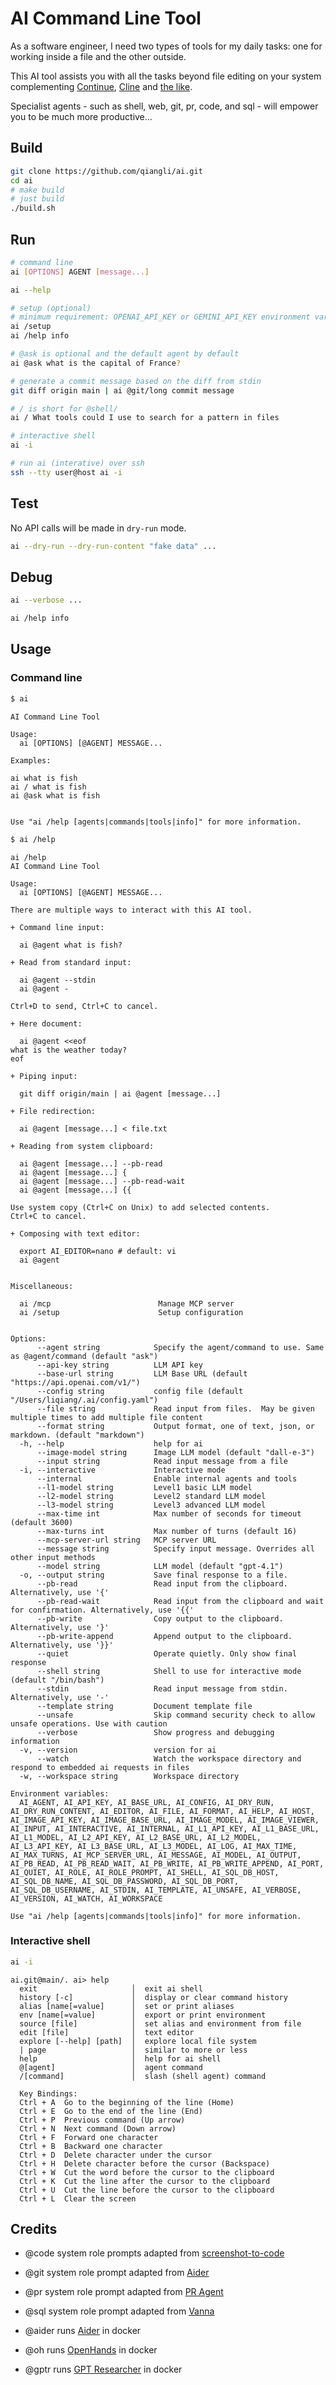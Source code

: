 # AI Command Line Tool

As a software engineer, I need two types of tools for my daily tasks: one for working inside a file and the other outside.

This AI tool assists you with all the tasks beyond file editing on your system complementing [Continue](https://github.com/openaide/awesome/tree/main/docker/continue), [Cline](https://github.com/openaide/awesome/tree/main/docker/continue) and [the like](https://github.com/openaide/awesome).

Specialist agents - such as shell, web, git, pr, code, and sql - will empower you to be much more productive...

## Build

```bash
git clone https://github.com/qiangli/ai.git
cd ai
# make build
# just build
./build.sh
```

## Run

```bash
# command line
ai [OPTIONS] AGENT [message...]

ai --help

# setup (optional)
# minimum requirement: OPENAI_API_KEY or GEMINI_API_KEY environment variable is set
ai /setup
ai /help info

# @ask is optional and the default agent by default
ai @ask what is the capital of France?

# generate a commit message based on the diff from stdin
git diff origin main | ai @git/long commit message

# / is short for @shell/
ai / What tools could I use to search for a pattern in files

# interactive shell
ai -i

# run ai (interative) over ssh
ssh --tty user@host ai -i
```

## Test

No API calls will be made in `dry-run` mode.

```bash
ai --dry-run --dry-run-content "fake data" ...
```

## Debug

```bash
ai --verbose ...

ai /help info
```

## Usage

### Command line

```bash
$ ai
```

```text
AI Command Line Tool

Usage:
  ai [OPTIONS] [@AGENT] MESSAGE...

Examples:

ai what is fish
ai / what is fish
ai @ask what is fish


Use "ai /help [agents|commands|tools|info]" for more information.
```

```bash
$ ai /help
```

```text
ai /help
AI Command Line Tool

Usage:
  ai [OPTIONS] [@AGENT] MESSAGE...

There are multiple ways to interact with this AI tool.

+ Command line input:

  ai @agent what is fish?

+ Read from standard input:

  ai @agent --stdin
  ai @agent -

Ctrl+D to send, Ctrl+C to cancel.

+ Here document:

  ai @agent <<eof
what is the weather today?
eof

+ Piping input:

  git diff origin/main | ai @agent [message...]

+ File redirection:

  ai @agent [message...] < file.txt

+ Reading from system clipboard:

  ai @agent [message...] --pb-read
  ai @agent [message...] {
  ai @agent [message...] --pb-read-wait
  ai @agent [message...] {{

Use system copy (Ctrl+C on Unix) to add selected contents.
Ctrl+C to cancel.

+ Composing with text editor:

  export AI_EDITOR=nano # default: vi
  ai @agent


Miscellaneous:

  ai /mcp                        Manage MCP server
  ai /setup                      Setup configuration


Options:
      --agent string            Specify the agent/command to use. Same as @agent/command (default "ask")
      --api-key string          LLM API key
      --base-url string         LLM Base URL (default "https://api.openai.com/v1/")
      --config string           config file (default "/Users/liqiang/.ai/config.yaml")
      --file string             Read input from files.  May be given multiple times to add multiple file content
      --format string           Output format, one of text, json, or markdown. (default "markdown")
  -h, --help                    help for ai
      --image-model string      Image LLM model (default "dall-e-3")
      --input string            Read input message from a file
  -i, --interactive             Interactive mode
      --internal                Enable internal agents and tools
      --l1-model string         Level1 basic LLM model
      --l2-model string         Level2 standard LLM model
      --l3-model string         Level3 advanced LLM model
      --max-time int            Max number of seconds for timeout (default 3600)
      --max-turns int           Max number of turns (default 16)
      --mcp-server-url string   MCP server URL
      --message string          Specify input message. Overrides all other input methods
      --model string            LLM model (default "gpt-4.1")
  -o, --output string           Save final response to a file.
      --pb-read                 Read input from the clipboard. Alternatively, use '{'
      --pb-read-wait            Read input from the clipboard and wait for confirmation. Alternatively, use '{{'
      --pb-write                Copy output to the clipboard. Alternatively, use '}'
      --pb-write-append         Append output to the clipboard. Alternatively, use '}}'
      --quiet                   Operate quietly. Only show final response
      --shell string            Shell to use for interactive mode (default "/bin/bash")
      --stdin                   Read input message from stdin. Alternatively, use '-'
      --template string         Document template file
      --unsafe                  Skip command security check to allow unsafe operations. Use with caution
      --verbose                 Show progress and debugging information
  -v, --version                 version for ai
      --watch                   Watch the workspace directory and respond to embedded ai requests in files
  -w, --workspace string        Workspace directory

Environment variables:
  AI_AGENT, AI_API_KEY, AI_BASE_URL, AI_CONFIG, AI_DRY_RUN, AI_DRY_RUN_CONTENT, AI_EDITOR, AI_FILE, AI_FORMAT, AI_HELP, AI_HOST, AI_IMAGE_API_KEY, AI_IMAGE_BASE_URL, AI_IMAGE_MODEL, AI_IMAGE_VIEWER, AI_INPUT, AI_INTERACTIVE, AI_INTERNAL, AI_L1_API_KEY, AI_L1_BASE_URL, AI_L1_MODEL, AI_L2_API_KEY, AI_L2_BASE_URL, AI_L2_MODEL, AI_L3_API_KEY, AI_L3_BASE_URL, AI_L3_MODEL, AI_LOG, AI_MAX_TIME, AI_MAX_TURNS, AI_MCP_SERVER_URL, AI_MESSAGE, AI_MODEL, AI_OUTPUT, AI_PB_READ, AI_PB_READ_WAIT, AI_PB_WRITE, AI_PB_WRITE_APPEND, AI_PORT, AI_QUIET, AI_ROLE, AI_ROLE_PROMPT, AI_SHELL, AI_SQL_DB_HOST, AI_SQL_DB_NAME, AI_SQL_DB_PASSWORD, AI_SQL_DB_PORT, AI_SQL_DB_USERNAME, AI_STDIN, AI_TEMPLATE, AI_UNSAFE, AI_VERBOSE, AI_VERSION, AI_WATCH, AI_WORKSPACE

Use "ai /help [agents|commands|tools|info]" for more information.
```

### Interactive shell

```bash
ai -i
```

```
ai.git@main/. ai> help
  exit                     │  exit ai shell
  history [-c]             │  display or clear command history
  alias [name[=value]      │  set or print aliases
  env [name[=value]        │  export or print environment
  source [file]            │  set alias and environment from file
  edit [file]              │  text editor
  explore [--help] [path]  │  explore local file system
  | page                   │  similar to more or less
  help                     │  help for ai shell
  @[agent]                 │  agent command
  /[command]               │  slash (shell agent) command

  Key Bindings:
  Ctrl + A	Go to the beginning of the line (Home)
  Ctrl + E	Go to the end of the line (End)
  Ctrl + P	Previous command (Up arrow)
  Ctrl + N	Next command (Down arrow)
  Ctrl + F	Forward one character
  Ctrl + B	Backward one character
  Ctrl + D	Delete character under the cursor
  Ctrl + H	Delete character before the cursor (Backspace)
  Ctrl + W	Cut the word before the cursor to the clipboard
  Ctrl + K	Cut the line after the cursor to the clipboard
  Ctrl + U	Cut the line before the cursor to the clipboard
  Ctrl + L	Clear the screen

```

## Credits

+ @code system role prompts adapted from [screenshot-to-code](https://github.com/abi/screenshot-to-code)
+ @git system role prompt adapted from [Aider](https://github.com/Aider-AI/aider.git)
+ @pr  system role prompt adapted from [PR Agent](https://github.com/qodo-ai/pr-agent.git)
+ @sql system role prompt adapted from [Vanna](https://github.com/vanna-ai/vanna.git)

+ @aider runs [Aider](https://github.com/Aider-AI/aider.git) in docker
+ @oh runs [OpenHands](https://github.com/All-Hands-AI/OpenHands.git) in docker
+ @gptr runs [GPT Researcher](https://github.com/assafelovic/gpt-researcher.git) in docker
